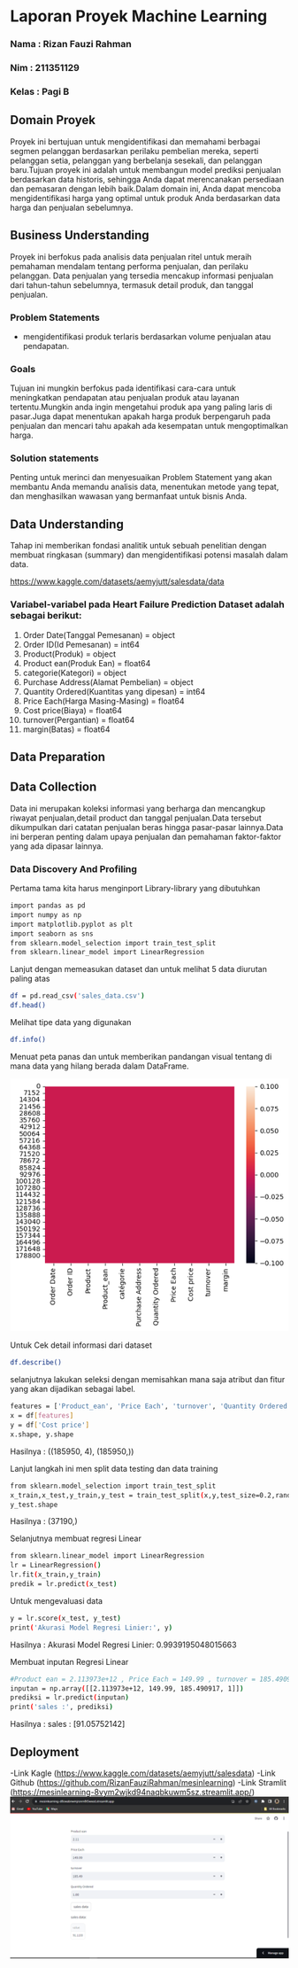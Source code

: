 # Laporan Proyek Machine Learning
### Nama : Rizan Fauzi Rahman
### Nim : 211351129
### Kelas : Pagi B

## Domain Proyek
Proyek ini bertujuan untuk mengidentifikasi dan memahami berbagai segmen pelanggan berdasarkan perilaku pembelian mereka, seperti pelanggan setia, pelanggan yang berbelanja sesekali, dan pelanggan baru.Tujuan proyek ini adalah untuk membangun model prediksi penjualan berdasarkan data historis, sehingga Anda dapat merencanakan persediaan dan pemasaran dengan lebih baik.Dalam domain ini, Anda dapat mencoba mengidentifikasi harga yang optimal untuk produk Anda berdasarkan data harga dan penjualan sebelumnya.

## Business Understanding
Proyek ini berfokus pada analisis data penjualan ritel untuk meraih pemahaman mendalam tentang performa penjualan, dan perilaku pelanggan. Data penjualan yang tersedia mencakup informasi penjualan dari tahun-tahun sebelumnya, termasuk detail produk, dan tanggal penjualan.

### Problem Statements
- mengidentifikasi produk terlaris berdasarkan volume penjualan atau pendapatan.

### Goals
Tujuan ini mungkin berfokus pada identifikasi cara-cara untuk meningkatkan pendapatan atau penjualan produk atau layanan tertentu.Mungkin anda ingin mengetahui produk apa yang paling laris di pasar.Juga dapat menentukan apakah harga produk berpengaruh pada penjualan dan mencari tahu apakah ada kesempatan untuk mengoptimalkan harga.

 ### Solution statements
 Penting untuk merinci dan menyesuaikan Problem Statement yang akan membantu Anda memandu analisis data, menentukan metode yang tepat, dan menghasilkan wawasan yang bermanfaat untuk bisnis Anda.

 ## Data Understanding
 Tahap ini memberikan fondasi analitik untuk sebuah penelitian dengan membuat ringkasan (summary) dan mengidentifikasi potensi masalah dalam data.

 https://www.kaggle.com/datasets/aemyjutt/salesdata/data

 ### Variabel-variabel pada Heart Failure Prediction Dataset adalah sebagai berikut:
1. Order Date(Tanggal Pemesanan) = object
2. Order ID(Id Pemesanan) = int64
3. Product(Produk) = object
4. Product ean(Produk Ean) = float64
5. categorie(Kategori) = object 
6. Purchase Address(Alamat Pembelian) = object 
7. Quantity Ordered(Kuantitas yang dipesan) = int64  
8. Price Each(Harga Masing-Masing) = float64
9. Cost price(Biaya) = float64
10. turnover(Pergantian) = float64
11. margin(Batas) = float64

## Data Preparation
## Data Collection
Data ini merupakan koleksi informasi yang berharga dan mencangkup riwayat penjualan,detail product dan tanggal penjualan.Data tersebut dikumpulkan dari catatan penjualan beras hingga pasar-pasar lainnya.Data ini berperan penting dalam upaya penjualan dan pemahaman faktor-faktor yang ada dipasar lainnya.

### Data Discovery And Profiling
Pertama tama kita harus menginport Library-library yang dibutuhkan
``` bash
import pandas as pd
import numpy as np
import matplotlib.pyplot as plt
import seaborn as sns
from sklearn.model_selection import train_test_split
from sklearn.linear_model import LinearRegression
```
Lanjut dengan memeasukan dataset dan untuk melihat 5 data diurutan paling atas
``` bash
df = pd.read_csv('sales_data.csv')
df.head()
```
Melihat tipe data yang digunakan
``` bash
df.info()
```
Menuat peta panas dan  untuk memberikan pandangan visual tentang di mana data yang hilang berada dalam DataFrame.

![Alt text](Petapanas.png) <br>

Untuk Cek detail informasi dari dataset
``` bash
df.describe()
```
selanjutnya lakukan seleksi dengan memisahkan mana saja atribut dan fitur yang akan 
dijadikan sebagai label.
``` bash
features = ['Product_ean', 'Price Each', 'turnover', 'Quantity Ordered']
x = df[features]
y = df['Cost price']
x.shape, y.shape
```
Hasilnya : ((185950, 4), (185950,))

Lanjut langkah ini men split data testing dan data training
``` bash
from sklearn.model_selection import train_test_split
x_train,x_test,y_train,y_test = train_test_split(x,y,test_size=0.2,random_state=2)
y_test.shape
```
Hasilnya : (37190,)

Selanjutnya membuat regresi Linear
``` bash
from sklearn.linear_model import LinearRegression
lr = LinearRegression()
lr.fit(x_train,y_train)
predik = lr.predict(x_test)
```

Untuk mengevaluasi data
``` bash
y = lr.score(x_test, y_test)
print('Akurasi Model Regresi Linier:', y)
```
Hasilnya : Akurasi Model Regresi Linier: 0.9939195048015663

Membuat inputan Regresi Linear
``` bash
#Product ean = 2.113973e+12	, Price Each = 149.99 , turnover = 185.490917 , Quantity Ordered = 1
inputan = np.array([[2.113973e+12, 149.99, 185.490917, 1]])
prediksi = lr.predict(inputan)
print('sales :', prediksi)
```
Hasilnya : sales : [91.05752142]

## Deployment
-Link Kagle (https://www.kaggle.com/datasets/aemyjutt/salesdata)
-Link Github (https://github.com/RizanFauziRahman/mesinlearning)
-Link Stramlit (https://mesinlearning-8vym2wjkd94naqbkuwm5sz.streamlit.app/)
![Alt text](Deploy.PNG)
